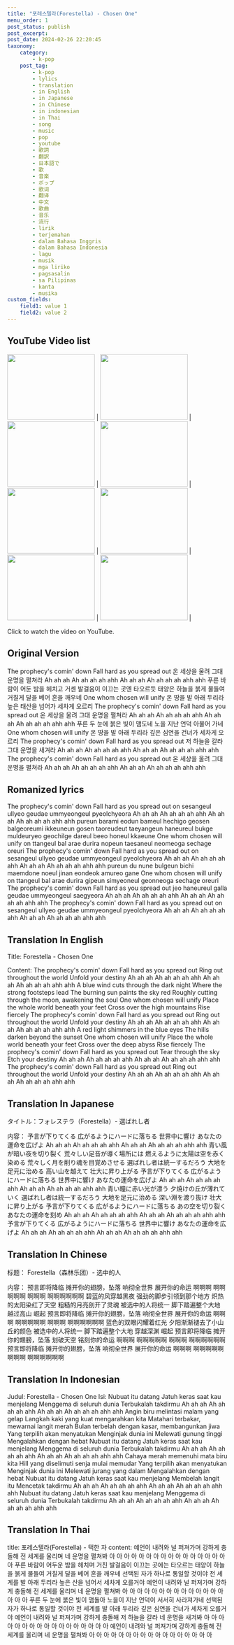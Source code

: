 ```yaml
---
title: "포레스텔라(Forestella) - Chosen One"
menu_order: 1
post_status: publish
post_excerpt: 
post_date: 2024-02-26 22:20:45
taxonomy:
    category:
        - k-pop
    post_tag:
        - k-pop
        - lylics
        - translation
        - in English
        - in Japanese
        - in Chinese
        - in indonesian
        - in Thai
        - song
        - music
        - pop
        - youtube
        - 歌詞
        - 翻訳
        - 日本語で
        - 歌
        - 音楽
        - ポップ
        - 歌词
        - 翻译
        - 中文
        - 歌曲
        - 音乐
        - 流行
        - lirik
        - terjemahan
        - dalam Bahasa Inggris
        - dalam Bahasa Indonesia
        - lagu
        - musik
        - mga liriko
        - pagsasalin
        - sa Pilipinas
        - kanta
        - musika
custom_fields:
    field1: value 1
    field2: value 2
---
```


## YouTube Video list
 [<img src='http://img.youtube.com/vi/uPpLTydS_Po/0.jpg' width='200' height='150'>](https://youtu.be/uPpLTydS_Po) | [<img src='http://img.youtube.com/vi/eUb4nu6nZBk/0.jpg' width='200' height='150'>](https://youtu.be/eUb4nu6nZBk) | [<img src='http://img.youtube.com/vi/Se2vXubBJxM/0.jpg' width='200' height='150'>](https://youtu.be/Se2vXubBJxM) | [<img src='http://img.youtube.com/vi/WEwQ-bmFvcw/0.jpg' width='200' height='150'>](https://youtu.be/WEwQ-bmFvcw) | [<img src='http://img.youtube.com/vi/ydN2BwvK1Lg/0.jpg' width='200' height='150'>](https://youtu.be/ydN2BwvK1Lg) |
 [<img src='http://img.youtube.com/vi/gEOgcVktuPA/0.jpg' width='200' height='150'>](https://youtu.be/gEOgcVktuPA) | [<img src='http://img.youtube.com/vi/lFPqATnapE8/0.jpg' width='200' height='150'>](https://youtu.be/lFPqATnapE8) | [<img src='http://img.youtube.com/vi/nj7ei0Lty5k/0.jpg' width='200' height='150'>](https://youtu.be/nj7ei0Lty5k) |

Click to watch the video on YouTube.
## Original Version
The prophecy's comin' down
Fall hard as you spread out
온 세상을 울려 
그대 운명을 펼쳐라 
Ah ah ah
Ah ah ah ah ahh
Ah ah ah
Ah ah ah ah ahh ahh
푸른 바람이 어둔 밤을 헤치고 
거센 발걸음이 이끄는 곳엔 
타오르듯 태양은 하늘을 붉게 물들여 
거칠게 달을 베어 혼을 깨우네 
One whom chosen will unify
온 땅을 발 아래 두리라 
높은 태산을 넘어가 
세차게 오르리 
The prophecy's comin' down
Fall hard as you spread out
온 세상을 울려 
그대 운명을 펼쳐라 
Ah ah ah
Ah ah ah ah ahh
Ah ah ah
Ah ah ah ah ahh ahh
푸른 두 눈에 붉은 빛이 맴도네 
노을 지난 언덕 아물어 가네 
One whom chosen will unify
온 땅을 발 아래 두리라 
깊은 심연을 건너가 
세차게 오르리 
The prophecy's comin' down
Fall hard as you spread out
저 하늘을 갈라 
그대 운명을 새겨라 
Ah ah ah
Ah ah ah ah ahh
Ah ah ah
Ah ah ah ah ahh ahh
The prophecy's comin' down
Fall hard as you spread out
온 세상을 울려 
그대 운명을 펼쳐라 
Ah ah ah
Ah ah ah ah ahh
Ah ah ah
Ah ah ah ah ahh ahh



## Romanized lyrics
The prophecy's comin' down 
Fall hard as you spread out 
on sesangeul ullyeo 
geudae ummyeongeul pyeolchyeora 
Ah ah ah 
Ah ah ah ah ahh 
Ah ah ah 
Ah ah ah ah ahh ahh 
pureun barami eodun bameul hechigo 
geosen balgeoreumi ikkeuneun gosen 
taoreudeut taeyangeun haneureul bukge muldeuryeo 
geochilge dareul beeo honeul kkaeune 
One whom chosen will unify 
on ttangeul bal arae durira 
nopeun taesaneul neomeoga 
sechage oreuri 
The prophecy's comin' down 
Fall hard as you spread out 
on sesangeul ullyeo 
geudae ummyeongeul pyeolchyeora 
Ah ah ah 
Ah ah ah ah ahh 
Ah ah ah 
Ah ah ah ah ahh ahh 
pureun du nune bulgeun bichi maemdone 
noeul jinan eondeok amureo gane 
One whom chosen will unify 
on ttangeul bal arae durira 
gipeun simyeoneul geonneoga 
sechage oreuri 
The prophecy's comin' down 
Fall hard as you spread out 
jeo haneureul galla 
geudae ummyeongeul saegyeora 
Ah ah ah 
Ah ah ah ah ahh 
Ah ah ah 
Ah ah ah ah ahh ahh 
The prophecy's comin' down 
Fall hard as you spread out 
on sesangeul ullyeo 
geudae ummyeongeul pyeolchyeora 
Ah ah ah 
Ah ah ah ah ahh 
Ah ah ah 
Ah ah ah ah ahh ahh 



## Translation In English
Title:
Forestella - Chosen One

Content:
The prophecy's comin' down
Fall hard as you spread out
Ring out throughout the world
Unfold your destiny
Ah ah ah
Ah ah ah ah ahh
Ah ah ah
Ah ah ah ah ahh ahh
A blue wind cuts through the dark night
Where the strong footsteps lead
The burning sun paints the sky red
Roughly cutting through the moon, awakening the soul
One whom chosen will unify
Place the whole world beneath your feet
Cross over the high mountains
Rise fiercely
The prophecy's comin' down
Fall hard as you spread out
Ring out throughout the world
Unfold your destiny
Ah ah ah
Ah ah ah ah ahh
Ah ah ah
Ah ah ah ah ahh ahh
A red light shimmers in the blue eyes
The hills darken beyond the sunset
One whom chosen will unify
Place the whole world beneath your feet
Cross over the deep abyss
Rise fiercely
The prophecy's comin' down
Fall hard as you spread out
Tear through the sky
Etch your destiny
Ah ah ah
Ah ah ah ah ahh
Ah ah ah
Ah ah ah ah ahh ahh
The prophecy's comin' down
Fall hard as you spread out
Ring out throughout the world
Unfold your destiny
Ah ah ah
Ah ah ah ah ahh
Ah ah ah
Ah ah ah ah ahh ahh
## Translation In Japanese
タイトル：フォレステラ（Forestella）- 選ばれし者

内容：
予言が下りてくる
広がるようにハードに落ちる
世界中に響け
あなたの運命を広げよ
Ah ah ah
Ah ah ah ah ahh
Ah ah ah
Ah ah ah ah ahh ahh
青い風が暗い夜を切り裂く
荒々しい足音が導く場所には
燃えるように太陽は空を赤く染める
荒々しく月を削り魂を目覚めさせる
選ばれし者は統一するだろう
大地を足元に治める
高い山を越えて
壮大に昇り上がる
予言が下りてくる
広がるようにハードに落ちる
世界中に響け
あなたの運命を広げよ
Ah ah ah
Ah ah ah ah ahh
Ah ah ah
Ah ah ah ah ahh ahh
青い瞳に赤い光が漂う
夕焼けの丘が薄れていく
選ばれし者は統一するだろう
大地を足元に治める
深い淵を渡り抜け
壮大に昇り上がる
予言が下りてくる
広がるようにハードに落ちる
あの空を切り裂く
あなたの運命を刻め
Ah ah ah
Ah ah ah ah ahh
Ah ah ah
Ah ah ah ah ahh ahh
予言が下りてくる
広がるようにハードに落ちる
世界中に響け
あなたの運命を広げよ
Ah ah ah
Ah ah ah ah ahh
Ah ah ah
Ah ah ah ah ahh ahh
## Translation In Chinese
标题：
Forestella（森林乐团）- 选中的人

内容：
预言即将降临
摊开你的翅膀，坠落
响彻全世界
展开你的命运
啊啊啊
啊啊啊啊啊
啊啊啊
啊啊啊啊啊啊
碧蓝的风穿越黑夜
强劲的脚步引领到那个地方
炽热的太阳染红了天空
粗糙的月亮剖开了灵魂
被选中的人将统一
脚下踏遍整个大地
越过高山
崛起
预言即将降临
摊开你的翅膀，坠落
响彻全世界
展开你的命运
啊啊啊
啊啊啊啊啊
啊啊啊
啊啊啊啊啊啊
蓝色的双眼闪耀着红光
夕阳渐渐褪去了小山丘的颜色
被选中的人将统一
脚下踏遍整个大地
穿越深渊
崛起
预言即将降临
摊开你的翅膀，坠落
划破天空
铭刻你的命运
啊啊啊
啊啊啊啊啊
啊啊啊
啊啊啊啊啊啊
预言即将降临
摊开你的翅膀，坠落
响彻全世界
展开你的命运
啊啊啊
啊啊啊啊啊
啊啊啊
啊啊啊啊啊啊
## Translation In Indonesian
Judul: Forestella - Chosen One
Isi:
Nubuat itu datang
Jatuh keras saat kau menjelang
Menggema di seluruh dunia
Terbukalah takdirmu
Ah ah ah
Ah ah ah ah ahh
Ah ah ah
Ah ah ah ah ahh ahh
Angin biru melintasi malam yang gelap
Langkah kaki yang kuat mengarahkan kita
Matahari terbakar, mewarnai langit merah
Bulan terbelah dengan kasar, membangunkan jiwa
Yang terpilih akan menyatukan
Menginjak dunia ini
Melewati gunung tinggi
Mengalahkan dengan hebat
Nubuat itu datang
Jatuh keras saat kau menjelang
Menggema di seluruh dunia
Terbukalah takdirmu
Ah ah ah
Ah ah ah ah ahh
Ah ah ah
Ah ah ah ah ahh ahh
Cahaya merah memenuhi mata biru kita
Hill yang diselimuti senja mulai memudar
Yang terpilih akan menyatukan
Menginjak dunia ini
Melewati jurang yang dalam
Mengalahkan dengan hebat
Nubuat itu datang
Jatuh keras saat kau menjelang
Membelah langit itu
Mencetak takdirmu
Ah ah ah
Ah ah ah ah ahh
Ah ah ah
Ah ah ah ah ahh ahh
Nubuat itu datang
Jatuh keras saat kau menjelang
Menggema di seluruh dunia
Terbukalah takdirmu
Ah ah ah
Ah ah ah ah ahh
Ah ah ah
Ah ah ah ah ahh ahh
## Translation In Thai
title: 포레스텔라(Forestella) - 택한 자
content: 
예언이 내려와
널 퍼져가며 강하게 충돌해
전 세계를 울리며
네 운명을 펼쳐봐
아 아 아
아 아 아 아 아
아 아 아
아 아 아 아 아 아
푸른 바람이 어두운 밤을 헤치며
거친 발걸음이 이끄는 곳에는
타오르는 태양이 하늘을 붉게 물들여
거칠게 달을 베어 혼을 깨우네
선택된 자가 하나로 통일할 것이야
전 세계를 발 아래 두리라
높은 산을 넘어서
세차게 오를거야
예언이 내려와
널 퍼져가며 강하게 충돌해
전 세계를 울리며
네 운명을 펼쳐봐
아 아 아
아 아 아 아 아
아 아 아
아 아 아 아 아 아
푸른 두 눈에 붉은 빛이 맴돌아
노을이 지난 언덕이 서서히 사라져가네
선택된 자가 하나로 통일할 것이야
전 세계를 발 아래 두리라
깊은 심연을 건너가
세차게 오를거야
예언이 내려와
널 퍼져가며 강하게 충돌해
저 하늘을 갈라
네 운명을 새겨봐
아 아 아
아 아 아 아 아
아 아 아
아 아 아 아 아 아
예언이 내려와
널 퍼져가며 강하게 충돌해
전 세계를 울리며
네 운명을 펼쳐봐
아 아 아
아 아 아 아 아
아 아 아
아 아 아 아 아 아
